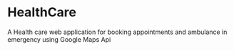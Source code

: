 # HealthCare
A Health care web application for booking appointments and ambulance in emergency using Google Maps Api
